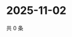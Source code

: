 # 2025-11-02

共 0 条

<!-- BEGIN ZHIHUQUESTIONS -->
<!-- 最后更新时间 Sun Nov 02 2025 02:14:17 GMT+0800 (China Standard Time) -->

<!-- END ZHIHUQUESTIONS -->
